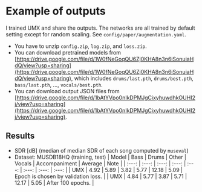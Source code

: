 # Example of outputs
I trained UMX and share the outputs. The networks are all trained by default setting except for random scaling. See `config/paper/augmentation.yaml`.
- You have to unzip `config.zip`, `log.zip`, and `loss.zip`.
- You can download pretrained models from [https://drive.google.com/file/d/1W0fNeGoqQU6Zj0KHA8n3n6iSonuiaHdQ/view?usp=sharing](https://drive.google.com/file/d/1W0fNeGoqQU6Zj0KHA8n3n6iSonuiaHdQ/view?usp=sharing), which includes `drums/last.pth`, `drums/best.pth`, `bass/last.pth`, ..., `vocals/best.pth`.
- You can download output JSON files from [https://drive.google.com/file/d/1bAtYVpo0nIkDPMJgCixyhuwdhkOUHI2j/view?usp=sharing](https://drive.google.com/file/d/1bAtYVpo0nIkDPMJgCixyhuwdhkOUHI2j/view?usp=sharing).

## Results
- SDR [dB] (median of median SDR of each song computed by `museval`)
- Dataset: MUSDB18HQ (training, test)
| Model | Bass | Drums | Other | Vocals | Accompaniment | Average | Note |
| :---: | :---: | :---: | :---: | :---: | :---: | :---: | :---: |
| UMX | 4.92 | 5.89 | 3.82 | 5.77 | 12.18 | 5.09 | Epoch is chosen by validation loss. |
| UMX | 4.84 | 5.77 | 3.87 | 5.71 | 12.17 | 5.05 | After 100 epochs. |